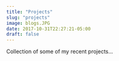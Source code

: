 ```yaml
---
title: "Projects"
slug: "projects"
image: blogs.JPG
date: 2017-10-31T22:27:21-05:00
draft: false
---
```


Collection of some of my recent projects... 